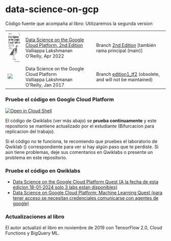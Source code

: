 # data-science-on-gcp

Código fuente que acompaña al libro:
Utilizaremos la segunda version

<table>
<tr>
  <td>
  <img src="cover_edition2.jpg" height="100"/>
  </td>
  <td>
  <a href="https://www.amazon.com/Data-Science-Google-Cloud-Platform/dp/1098118952/">Data Science on the Google Cloud Platform, 2nd Edition</a> <br/>
  Valliappa Lakshmanan <br/>
  O'Reilly, Apr 2022
  </td>
  <td>
  Branch <a href="https://github.com/GoogleCloudPlatform/data-science-on-gcp/">2nd Edition</a> [también rama principal (main)]
  </td>
</tr>
<tr>
  <td>
  <img src="https://images-na.ssl-images-amazon.com/images/I/51dgw%2BCYSOL._SX379_BO1,204,203,200_.jpg" height="100"/>
  </td>
  <td>
  Data Science on the Google Cloud Platform <br/>
  Valliappa Lakshmanan <br/>
  O'Reilly, Jan 2017
  </td>
  <td>
  Branch <a href="https://github.com/GoogleCloudPlatform/data-science-on-gcp/tree/edition1_tf2">edition1_tf2</a> (obsolete, and will not be maintained)
  </td>
</table>

### Pruebe el código en Google Cloud Platform
<a href="https://console.cloud.google.com/cloudshell/open?git_repo=https://github.com/GoogleCloudPlatform/data-science-on-gcp&page=editor&open_in_editor=README.md"> <img alt="Open in Cloud Shell" src ="http://gstatic.com/cloudssh/images/open-btn.png"></a>

El código de Qwiklabs (ver más abajo) se **prueba continuamente** y este repositorio se mantiene actualizado por el estudiante (Bifurcacion para replicacion del trabajo).

Si el código no te funciona, te recomiendo que pruebes el laboratorio de Qwiklab () correspondiente para ver si hay algún paso que te perdiste.
Si aún tiene problemas, deje sus comentarios en Qwiklabs o presente un problema en este repositorio.

### Pruebe el código en Qwiklabs

- [Data Science on the Google Cloud Platform Quest (A la fecha de esta edicion 18-01-2024 solo 3 labs estan disponibles)](https://google.qwiklabs.com/quests/43)
- [Data Science on Google Cloud Platform: Machine Learning Quest (para tener acceso se necesitan credenciales comunicarse con agentes de google)](https://google.qwiklabs.com/quests/50)


### Actualizaciones al libro
El autor actualizó el libro en noviembre de 2019 con TensorFlow 2.0, Cloud Functions y BigQuery ML.
